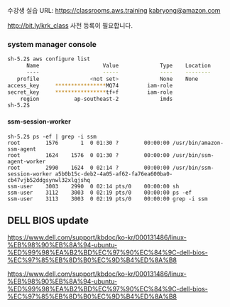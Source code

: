 수강생 실습 URL: https://classrooms.aws.training
kabryong@amazon.com

http://bit.ly/krk_class  사전 등록이 필요합니다. 


### system manager console 

```sh
sh-5.2$ aws configure list
      Name                    Value             Type    Location
      ----                    -----             ----    --------
   profile                <not set>             None    None
access_key     ****************MQ74         iam-role
secret_key     ****************tf+f         iam-role
    region           ap-southeast-2             imds
sh-5.2$
```

#### ssm-session-worker 
```
sh-5.2$ ps -ef | grep -i ssm
root        1576       1  0 01:30 ?        00:00:00 /usr/bin/amazon-ssm-agent
root        1624    1576  0 01:30 ?        00:00:00 /usr/bin/ssm-agent-worker
root        2990    1624  0 02:14 ?        00:00:00 /usr/bin/ssm-session-worker a5b0b15c-deb2-4a05-af62-fa76ea600ba0-cb47vjb52ddgsynwl32xlgjshq
ssm-user    3003    2990  0 02:14 pts/0    00:00:00 sh
ssm-user    3112    3003  0 02:19 pts/0    00:00:00 ps -ef
ssm-user    3113    3003  0 02:19 pts/0    00:00:00 grep -i ssm
```



## DELL BIOS update 

https://www.dell.com/support/kbdoc/ko-kr/000131486/linux-%EB%98%90%EB%8A%94-ubuntu-%ED%99%98%EA%B2%BD%EC%97%90%EC%84%9C-dell-bios-%EC%97%85%EB%8D%B0%EC%9D%B4%ED%8A%B8

https://www.dell.com/support/kbdoc/ko-kr/000131486/linux-%EB%98%90%EB%8A%94-ubuntu-%ED%99%98%EA%B2%BD%EC%97%90%EC%84%9C-dell-bios-%EC%97%85%EB%8D%B0%EC%9D%B4%ED%8A%B8

